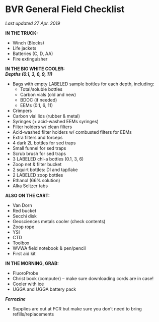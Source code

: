 # BVR General Field Checklist
*Last updated 27 Apr. 2019*

**IN THE TRUCK:**

* Winch (Blocks)
*	Life jackets
*	Batteries (C, D, AA)
*	Fire extinguisher

**IN THE BIG WHITE COOLER:**  
***Depths (0.1, 3, 6, 9, 11)***

*	Bags with empty LABELED sample bottles for each depth, including:  
    *	Total/soluble bottles
    * Carbon vials (old and new)
    * BDOC (if needed)
    * EEMs (0.1, 6, 11)
*	Crimpers
*	Carbon vial lids (rubber & metal)
*	Syringes (+ acid-washed EEMs syringes)
*	Filter holders w/ clean filters
*	Acid-washed filter holders w/ combusted filters for EEMs
*	Extra filters and forceps
*	4 dark 2L bottles for sed traps
*	Small funnel for sed traps
*	Scrub brush for sed traps
*	3 LABELED chl-a bottles (0.1, 3, 6)
*	Zoop net & filter bucket
*	2 squirt bottles: DI and tap/lake
*	2 LABELED zoop bottles
*	Ethanol (66% solution)
*	Alka Seltzer tabs

**ALSO ON THE CART:**  

*	Van Dorn
*	Red bucket
*	Secchi disk
*	Geosciences metals cooler (check contents)
*	Zoop rope
*	YSI
*	CTD
*	Toolbox
*	WVWA field notebook & pen/pencil
*	First aid kit

**IN THE MORNING, GRAB:**  

*	FluoroProbe
*	Christ book (computer) – make sure downloading cords are in case!
*	Cooler with ice
*	UGGA and UGGA battery pack  

***Ferrozine***  

*	Supplies are out at FCR but make sure you don’t need to bring refills/replacements
